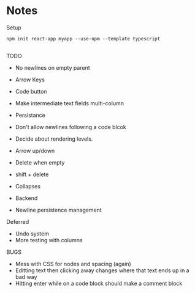 # Notes

Setup

```
npm init react-app myapp --use-npm --template typescript
```

##

TODO

- No newlines on empty parent
- Arrow Keys
- Code button

- Make intermediate text fields multi-column
- Persistance
- Don't allow newlines following a code blcok
- Decide about rendering levels.
- Arrow up/down
- Delete when empty
- shift + delete
- Collapses

- Backend
- Newline persistence management

Deferred

- Undo system
- More testing with columns

BUGS

- Mess with CSS for nodes and spacing (again)
- Editting text then clicking away changes where that text ends up in a bad way
- Hitting enter while on a code block should make a comment block
